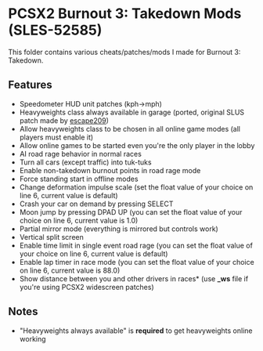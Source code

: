 # PCSX2 Burnout 3: Takedown Mods (SLES-52585)

This folder contains various cheats/patches/mods I made for Burnout 3: Takedown.

## Features
- Speedometer HUD unit patches (kph->mph)
- Heavyweights class always available in garage (ported, original SLUS patch made by [escape209](https://github.com/escape209))
- Allow heavyweights class to be chosen in all online game modes (all players must enable it)
- Allow online games to be started even you're the only player in the lobby
- AI road rage behavior in normal races
- Turn all cars (except traffic) into tuk-tuks
- Enable non-takedown burnout points in road rage mode
- Force standing start in offline modes
- Change deformation impulse scale (set the float value of your choice on line 6, current value is default)
- Crash your car on demand by pressing SELECT
- Moon jump by pressing DPAD UP (you can set the float value of your choice on line 6, current value is 1.0)
- Partial mirror mode (everything is mirrored but controls work)
- Vertical split screen
- Enable time limit in single event road rage (you can set the float value of your choice on line 6, current value is default)
- Enable lap timer in race mode (you can set the float value of your choice on line 6, current value is 88.0)
- Show distance between you and other drivers in races\* (use **_ws** file if you're using PCSX2 widescreen patches)

## Notes
- "Heavyweights always available" is **required** to get heavyweights online working
